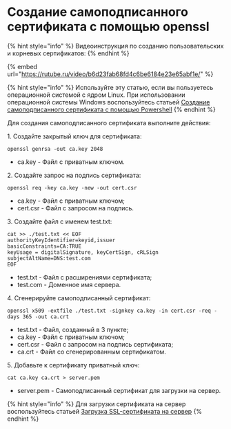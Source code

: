 # Создание самоподписанного сертификата c помощью openssl

{% hint style="info" %}
Видеоинструкция по созданию пользовательских и корневых сертификатов:
{% endhint %}

{% embed url="https://rutube.ru/video/b6d23fab68fd4c6be6184e23e65abf1e/" %}
<!-- [Ссылка на видеоинструкцию по созданию пользовательских и корневых сертификатов](https://rutube.ru/video/b6d23fab68fd4c6be6184e23e65abf1e/) -->

{% hint style="info" %}
Используйте эту статью, если вы пользуетесь операционной системой с ядром Linux.
При использовании операционной системы Windows воспользуйтесь статьей [Создание самоподписанного сертификата c помощью Powershell](creating-ssl-sert-powershell.md)
{% endhint %}


Для создания самоподписанного сертификата выполните действия:

1\. Создайте закрытый ключ для сертификата:

```
openssl genrsa -out ca.key 2048
```

   * ca.key - Файл с приватным ключом.

2\. Создайте запрос на подпись сертификата:

```
openssl req -key ca.key -new -out cert.csr
```
   * ca.key - Файл с приватным ключом;
   * cert.csr - Файл с запросом на подпись.

3\. Cоздайте файл с именем test.txt:

```
cat >> ./test.txt << EOF
authorityKeyIdentifier=keyid,issuer
basicConstraints=CA:TRUE
keyUsage = digitalSignature, keyCertSign, cRLSign
subjectAltName=DNS:test.com
EOF
```
   * test.txt - Файл с расширениями сертификата;
   * test.com - Доменное имя сервера.

4\. Сгенерируйте самоподписанный сертификат:
   
```
openssl x509 -extfile ./test.txt -signkey ca.key -in cert.csr -req -days 365 -out ca.crt
```

   * test.txt - Файл, cозданный в 3 пункте;
   * ca.key - Файл с приватным ключом;
   * cert.csr - Файл с запросом на подпись сертификата;
   * ca.crt - Файл со сгенерированным сертификатом.

5\. Добавьте к сертификату приватный ключ:

```
cat ca.key ca.crt > server.pem
```

   * server.pem - Самоподписанный сертификат для загрузки на сервер.

{% hint style="info" %}
Для загрузки сертификата на сервер воспользуйтесь статьей [Загрузка SSL-сертификата на сервер](/settings/services/certificates/upload-ssl-certificate-to-server.md)
{% endhint %}